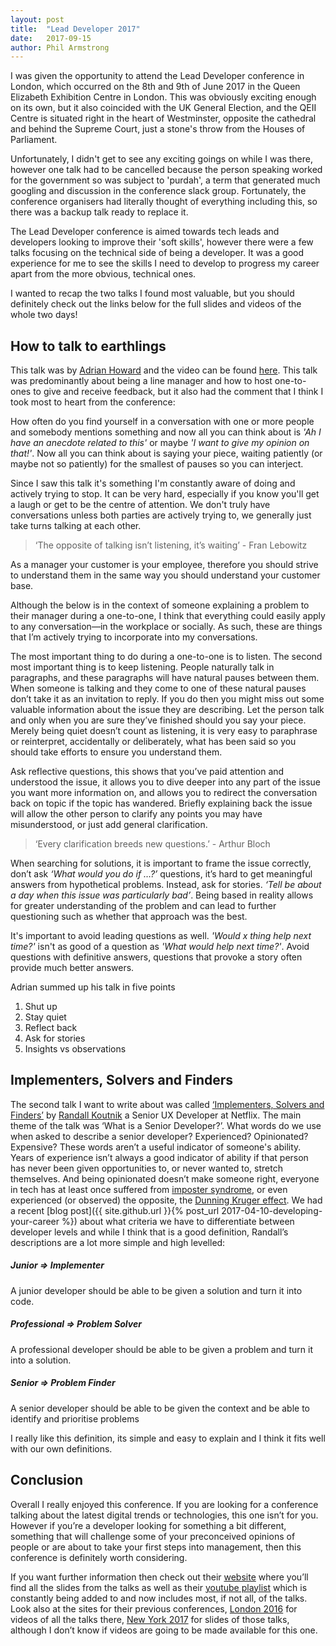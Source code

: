 ```yaml
---
layout: post
title:  "Lead Developer 2017"
date:   2017-09-15
author: Phil Armstrong
---
```

I was given the opportunity to attend the Lead Developer conference in London, which occurred on the 8th and 9th of June 2017 in the Queen Elizabeth Exhibition Centre in London. This was obviously exciting enough on its own, but it also coincided with the UK General Election, and the QEII Centre is situated right in the heart of Westminster, opposite the cathedral and behind the Supreme Court, just a stone's throw from the Houses of Parliament.

Unfortunately, I didn't get to see any exciting goings on while I was there, however one talk had to be cancelled because the person speaking worked for the government so was subject to 'purdah', a term that generated much googling and discussion in the conference slack group. Fortunately, the conference organisers had literally thought of everything including this, so there was a backup talk ready to replace it.

The Lead Developer conference is aimed towards tech leads and developers looking to improve their 'soft skills', however there were a few talks focusing on the technical side of being a developer. It was a good experience for me to see the skills I need to develop to progress my career apart from the more obvious, technical ones.

I wanted to recap the two talks I found most valuable, but you should definitely check out the links below for the full slides and videos of the whole two days!

## How to talk to earthlings
This talk was by [Adrian Howard](https://twitter.com/adrianh) and the video can be found [here](https://www.youtube.com/watch?v=B1wgGzO6SIg&index=2&list=PLBzScQzZ83I81fnpqX2AkYD5c5cKgrqc2).
This talk was predominantly about being a line manager and how to host one-to-ones to give and receive feedback, but it also had the comment that I think I took most to heart from the conference:

How often do you find yourself in a conversation with one or more people and somebody mentions something and now all you can think about is _'Ah I have an anecdote related to this'_ or maybe _'I want to give my opinion on that!'_. Now all you can think about is saying your piece, waiting patiently (or maybe not so patiently) for the smallest of pauses so you can interject.

Since I saw this talk it's something I'm constantly aware of doing and actively trying to stop. It can be very hard, especially if you know you'll get a laugh or get to be the centre of attention. We don't truly have conversations unless both parties are actively trying to, we generally just take turns talking at each other.

>‘The opposite of talking isn’t listening, it’s waiting’ - Fran Lebowitz

As a manager your customer is your employee, therefore you should strive to understand them in the same way you should understand your customer base. 

Although the below is in the context of someone explaining a problem to their manager during a one-to-one, I think that everything could easily apply to any conversation—in the workplace or socially. As such, these are things that I’m actively trying to incorporate into my conversations.

The most important thing to do during a one-to-one is to listen. The second most important thing is to keep listening. People naturally talk in paragraphs, and these paragraphs will have natural pauses between them. When someone is talking and they come to one of these natural pauses don’t take it as an invitation to reply. If you do then you might miss out some valuable information about the issue they are describing. Let the person talk and only when you are sure they’ve finished should you say your piece.
Merely being quiet doesn’t count as listening, it is very easy to paraphrase or reinterpret, accidentally or deliberately, what has been said so you should take efforts to ensure you understand them.



Ask reflective questions, this shows that you’ve paid attention and understood the issue, it allows you to dive deeper into any part of the issue you want more information on, and allows you to redirect the conversation back on topic if the topic has wandered. Briefly explaining back the issue will allow the other person to clarify any points you may have misunderstood, or just add general clarification.

> ‘Every clarification breeds new questions.’ - Arthur Bloch

When searching for solutions, it is important to frame the issue correctly, don’t ask _‘What would you do if …?’_ questions, it’s hard to get meaningful answers from hypothetical problems. Instead, ask for stories. _‘Tell be about a day when this issue was particularly bad’_. Being based in reality allows for greater understanding of the problem and can lead to further questioning such as whether that approach was the best.

It's important to avoid leading questions as well. _'Would x thing help next time?'_ isn't as good of a question as _'What would help next time?'_. Avoid questions with definitive answers, questions that provoke a story often provide much better answers.

Adrian summed up his talk in five points
1. Shut up
2. Stay quiet
3. Reflect back
4. Ask for stories
5. Insights vs observations

## Implementers, Solvers and Finders

The second talk I want to write about was called [‘Implementers, Solvers and Finders’](https://www.youtube.com/watch?v=yIPbE7BssOs&index=14&list=PLBzScQzZ83I81fnpqX2AkYD5c5cKgrqc2) by [Randall Koutnik](https://twitter.com/rkoutnik) a Senior UX Developer at Netflix. The main theme of the talk was ‘What is a Senior Developer?’. What words do we use when asked to describe a senior developer? Experienced? Opinionated? Expensive? These words aren’t a useful indicator of someone's ability. Years of experience isn’t always a good indicator of ability if that person has never been given opportunities to, or never wanted to, stretch themselves. And being opinionated doesn’t make someone right, everyone in tech has at least once suffered from [imposter syndrome](https://en.wikipedia.org/wiki/Impostor_syndrome), or even experienced (or observed) the opposite, the [Dunning Kruger effect](https://en.wikipedia.org/wiki/Dunning%E2%80%93Kruger_effect).
We had a recent [blog post]({{ site.github.url }}{% post_url 2017-04-10-developing-your-career %}) about what criteria we have to differentiate between developer levels and while I think that is a good definition, Randall’s descriptions are a lot more simple and high levelled:

##### Junior => Implementer

A junior developer should be able to be given a solution and turn it into code.

##### Professional => Problem Solver

A professional developer should be able to be given a problem and turn it into a solution.

##### Senior => Problem Finder

A senior developer should be able to be given the context and be able to identify and prioritise problems 

I really like this definition, its simple and easy to explain and I think it fits well with our own definitions.

## Conclusion

Overall I really enjoyed this conference. If you are looking for a conference talking about the latest digital trends or technologies, this one isn’t for you. However if you’re a developer looking for something a bit different, something that will challenge some of your preconceived opinions of people or are about to take your first steps into management, then this conference is definitely worth considering.

If you want further information then check out their [website](http://2017.theleaddeveloper.com/) where you’ll find all the slides from the talks as well as their [youtube playlist](https://www.youtube.com/playlist?list=PLBzScQzZ83I81fnpqX2AkYD5c5cKgrqc2) which is constantly being added to and now includes most, if not all, of the talks. Look also at the sites for their previous conferences, [London 2016](http://2016.theleaddeveloper.com/) for videos of all the talks there, [New York 2017](http://2017.theleaddeveloper-ny.com/blog/2017-02-21-slides-from-the-lead-developer-new-york-2017) for slides of those talks, although I don’t know if videos are going to be made available for this one.

